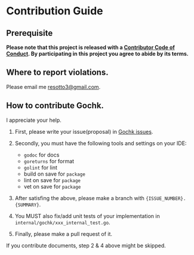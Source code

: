 # Contribution Guide

## Prerequisite

**Please note that this project is released with a [Contributor Code of Conduct](https://github.com/resotto/gochk/blob/master/CODE_OF_CONDUCT.md). By participating in this project you agree to abide by its terms.**

## Where to report violations.

Please email me resotto3@gmail.com.

## How to contribute Gochk.

I appreciate your help.

1. First, please write your issue(proposal) in [Gochk issues](https://github.com/resotto/gochk/issues).

1. Secondly, you must have the following tools and settings on your IDE:

   - `godoc` for docs
   - `goreturns` for format
   - `golint` for lint
   - build on save for `package`
   - lint on save for `package`
   - vet on save for `package`

1. After satisfing the above, please make a branch with `{ISSUE_NUMBER}.{SUMMARY}`.

1. You MUST also fix/add unit tests of your implementation in `internal/gochk/xxx_internal_test.go`.

1. Finally, please make a pull request of it.

If you contribute documents, step 2 & 4 above might be skipped.
